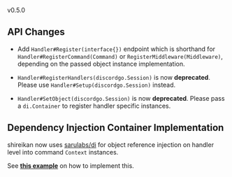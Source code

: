 v0.5.0

## API Changes

- Add `Handler#Register(interface{})` endpoint which is shorthand for `Handler#RegisterCommand(Command)` or `RegisterMiddleware(Middleware)`, depending on the passed object instance implementation.

- `Handler#RegisterHandlers(discordgo.Session)` is now **deprecated**. Please use `Handler#Setup(discordgo.Session)` instead.

- `Handler#SetObject(discordgo.Session)` is now **deprecated**. Please pass a `di.Container` to register handler specific instances.

## Dependency Injection Container Implementation

shireikan now uses [sarulabs/di](https://github.com/sarulabs/di) for object reference injection on handler level into command `Context` instances.

See [**this example**](https://github.com/zekroTJA/shireikan/tree/master/examples/di) on how to implement this.